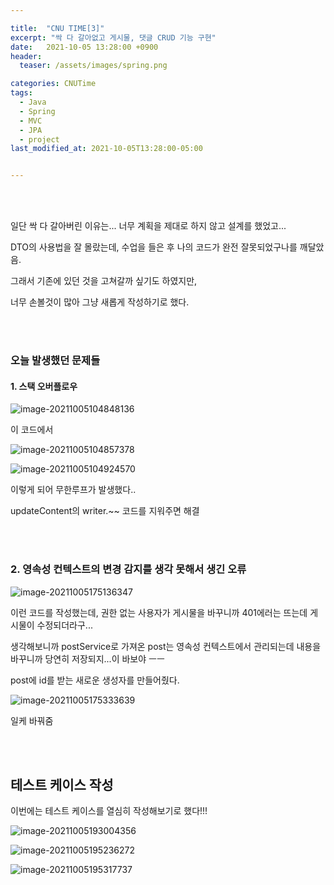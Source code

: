 ```yaml
---

title:  "CNU TIME[3]"
excerpt: "싹 다 갈아없고 게시물, 댓글 CRUD 기능 구현"
date:   2021-10-05 13:28:00 +0900
header:
  teaser: /assets/images/spring.png

categories: CNUTime
tags:
  - Java
  - Spring
  - MVC
  - JPA
  - project
last_modified_at: 2021-10-05T13:28:00-05:00


---
```


<br/>

<br/>

일단 싹 다 갈아버린 이유는... 너무 계획을 제대로 하지 않고 설계를 했었고...

DTO의 사용법을 잘 몰랐는데, 수업을 들은 후 나의 코드가 완전 잘못되었구나를 깨달았음.

그래서 기존에 있던 것을 고쳐갈까 싶기도 하였지만, 

너무 손볼것이 많아 그냥 새롭게 작성하기로 했다.

<br/>

<br/>

### 오늘 발생했던 문제들

#### 1. 스택 오버플로우

![image-20211005104848136](https://raw.githubusercontent.com/ShinDongHun1/image_repo/main/img/image-20211005104848136.png)

이 코드에서

![image-20211005104857378](https://raw.githubusercontent.com/ShinDongHun1/image_repo/main/img/image-20211005104857378.png)

![image-20211005104924570](https://raw.githubusercontent.com/ShinDongHun1/image_repo/main/img/image-20211005104924570.png)

이렇게 되어 무한루프가 발생했다..

updateContent의 writer.~~ 코드를 지워주면 해결

<br/>

<br/>

### 2. 영속성 컨텍스트의 변경 감지를 생각 못해서 생긴 오류

![image-20211005175136347](https://raw.githubusercontent.com/ShinDongHun1/image_repo/main/img/image-20211005175136347.png)

이런 코드를 작성했는데, 권한 없는 사용자가 게시물을 바꾸니까 401에러는 뜨는데 게시물이 수정되더라구...

생각해보니까 postService로 가져온 post는 영속성 컨텍스트에서 관리되는데 내용을 바꾸니까 당연히 저장되지...이 바보야 ㅡㅡ

post에 id를 받는 새로운 생성자를 만들어줬다.

![image-20211005175333639](https://raw.githubusercontent.com/ShinDongHun1/image_repo/main/img/image-20211005175333639.png)

일케 바꿔줌

<br/>

<br/>

## 테스트 케이스 작성

이번에는 테스트 케이스를 열심히 작성해보기로 했다!!!

![image-20211005193004356](https://raw.githubusercontent.com/ShinDongHun1/image_repo/main/img/image-20211005193004356.png)



![image-20211005195236272](https://raw.githubusercontent.com/ShinDongHun1/image_repo/main/img/image-20211005195236272.png)

![image-20211005195317737](https://raw.githubusercontent.com/ShinDongHun1/image_repo/main/img/image-20211005195317737.png)